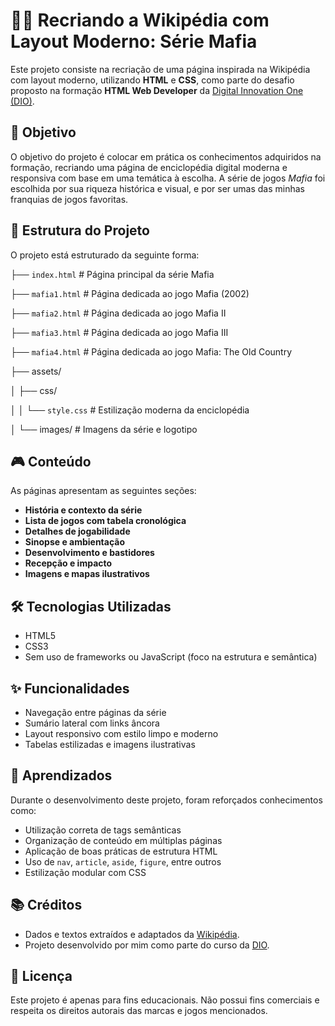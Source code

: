 # 🕵️‍♂️ Recriando a Wikipédia com Layout Moderno: Série Mafia

Este projeto consiste na recriação de uma página inspirada na Wikipédia com layout moderno, utilizando **HTML** e **CSS**, como parte do desafio proposto na formação **HTML Web Developer** da [Digital Innovation One (DIO)](https://www.dio.me/).

## 🧠 Objetivo

O objetivo do projeto é colocar em prática os conhecimentos adquiridos na formação, recriando uma página de enciclopédia digital moderna e responsiva com base em uma temática à escolha. A série de jogos *Mafia* foi escolhida por sua riqueza histórica e visual, e por ser umas das minhas franquias de jogos favoritas.

## 📁 Estrutura do Projeto

O projeto está estruturado da seguinte forma:

  ├── `index.html` # Página principal da série Mafia

  ├── `mafia1.html` # Página dedicada ao jogo Mafia (2002)

  ├── `mafia2.html` # Página dedicada ao jogo Mafia II

  ├── `mafia3.html` # Página dedicada ao jogo Mafia III

  ├── `mafia4.html` # Página dedicada ao jogo Mafia: The Old Country

  ├── assets/

  │ ├── css/

  │ │ └── `style.css` # Estilização moderna da enciclopédia

  │ └── images/ # Imagens da série e logotipo


## 🎮 Conteúdo

As páginas apresentam as seguintes seções:

- **História e contexto da série**
- **Lista de jogos com tabela cronológica**
- **Detalhes de jogabilidade**
- **Sinopse e ambientação**
- **Desenvolvimento e bastidores**
- **Recepção e impacto**
- **Imagens e mapas ilustrativos**

## 🛠️ Tecnologias Utilizadas

- HTML5
- CSS3
- Sem uso de frameworks ou JavaScript (foco na estrutura e semântica)

## ✨ Funcionalidades

- Navegação entre páginas da série
- Sumário lateral com links âncora
- Layout responsivo com estilo limpo e moderno
- Tabelas estilizadas e imagens ilustrativas

## 🧩 Aprendizados

Durante o desenvolvimento deste projeto, foram reforçados conhecimentos como:

- Utilização correta de tags semânticas
- Organização de conteúdo em múltiplas páginas
- Aplicação de boas práticas de estrutura HTML
- Uso de `nav`, `article`, `aside`, `figure`, entre outros
- Estilização modular com CSS

## 📚 Créditos

- Dados e textos extraídos e adaptados da [Wikipédia](https://pt.wikipedia.org/wiki/Mafia_(s%C3%A9rie)).
- Projeto desenvolvido por mim como parte do curso da [DIO](https://www.dio.me/).

## 📝 Licença

Este projeto é apenas para fins educacionais. Não possui fins comerciais e respeita os direitos autorais das marcas e jogos mencionados.

<!-- 
## 📸 Capturas de Tela

> 
-->
